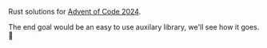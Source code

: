Rust solutions for [Advent of Code 2024](https://adventofcode.com/2024).

The end goal would be an easy to use auxilary library, we'll see how it goes. :eyes:
